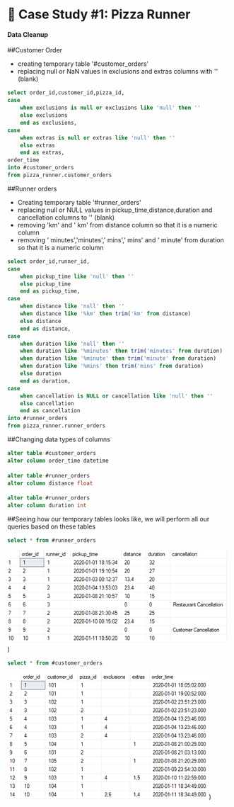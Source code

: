 # :pizza: Case Study #1: Pizza Runner

#### Data Cleanup

##Customer Order

- creating temporary table '#customer_orders'
- replacing null or NaN values in exclusions and extras columns with '' (blank)

````sql
select order_id,customer_id,pizza_id,
case
	when exclusions is null or exclusions like 'null' then ''
	else exclusions
	end as exclusions,
case
	when extras is null or extras like 'null' then ''
	else extras
	end as extras,
order_time
into #customer_orders
from pizza_runner.customer_orders
````

##Runner orders

- Creating temporary table '#runner_orders'
- replacing null or NULL values in pickup_time,distance,duration and cancellation columns to '' (blank)
- removing 'km' and ' km' from distance column so that it is a numeric column
- removing ' minutes','minutes',' mins',' mins' and ' minute' from duration so that it is a numeric column

````sql
select order_id,runner_id,
case
	when pickup_time like 'null' then ''
	else pickup_time
	end as pickup_time,
case
	when distance like 'null' then ''
	when distance like '%km' then trim('km' from distance)
	else distance
	end as distance,
case
	when duration like 'null' then ''
	when duration like '%minutes' then trim('minutes' from duration)
	when duration like '%minute' then trim('minute' from duration)
	when duration like '%mins' then trim('mins' from duration)
	else duration
	end as duration,
case
	when cancellation is NULL or cancellation like 'null' then ''
	else cancellation
	end as cancellation
into #runner_orders
from pizza_runner.runner_orders
````

##Changing data types of columns

````sql
alter table #customer_orders
alter column order_time datetime

alter table #runner_orders
alter column distance float

alter table #runner_orders
alter column duration int
````

##Seeing how our temporary tables looks like, we will perform all our queries based on these tables
````sql
select * from #runner_orders
````

![image](https://github.com/IshaBhardwaj15/8-Week-SQL-Challenge/blob/main/Case%20Study%20%232-Pizza%20Runner/ss/Screenshot%20(1).png))

````sql
select * from #customer_orders
````
![image](https://github.com/IshaBhardwaj15/8-Week-SQL-Challenge/blob/main/Case%20Study%20%232-Pizza%20Runner/ss/Screenshot%20(2).png))
